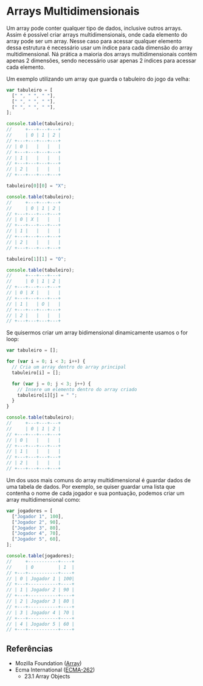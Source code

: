 # Arrays Multidimensionais

Um array pode conter qualquer tipo de dados, inclusive outros arrays. Assim é
possível criar arrays multidimensionais, onde cada elemento do array pode ser um
array. Nesse caso para acessar qualquer elemento dessa estrutura é necessário
usar um índice para cada dimensão do array multidimensional. Ná prática a
maioria dos arrays multidimensionais contém apenas 2 dimensões, sendo necessário
usar apenas 2 índices para acessar cada elemento.

Um exemplo utilizando um array que guarda o tabuleiro do jogo da velha:

```javascript
var tabuleiro = [
  [" ", " ", " "],
  [" ", " ", " "],
  [" ", " ", " "],
];

console.table(tabuleiro);
//     +---+---+---+
//     | 0 | 1 | 2 |
// +---+---+---+---+
// | 0 |   |   |   |
// +---+---+---+---+
// | 1 |   |   |   |
// +---+---+---+---+
// | 2 |   |   |   |
// +---+---+---+---+

tabuleiro[0][0] = "X";

console.table(tabuleiro);
//     +---+---+---+
//     | 0 | 1 | 2 |
// +---+---+---+---+
// | 0 | X |   |   |
// +---+---+---+---+
// | 1 |   |   |   |
// +---+---+---+---+
// | 2 |   |   |   |
// +---+---+---+---+

tabuleiro[1][1] = "O";

console.table(tabuleiro);
//     +---+---+---+
//     | 0 | 1 | 2 |
// +---+---+---+---+
// | 0 | X |   |   |
// +---+---+---+---+
// | 1 |   | O |   |
// +---+---+---+---+
// | 2 |   |   |   |
// +---+---+---+---+
```

Se quisermos criar um array bidimensional dinamicamente usamos o for loop:

```javascript
var tabuleiro = [];

for (var i = 0; i < 3; i++) {
  // Cria um array dentro do array principal
  tabuleiro[i] = [];

  for (var j = 0; j < 3; j++) {
    // Insere um elemento dentro do array criado
    tabuleiro[i][j] = " ";
  }
}

console.table(tabuleiro);
//     +---+---+---+
//     | 0 | 1 | 2 |
// +---+---+---+---+
// | 0 |   |   |   |
// +---+---+---+---+
// | 1 |   |   |   |
// +---+---+---+---+
// | 2 |   |   |   |
// +---+---+---+---+
```

Um dos usos mais comuns do array multidimensional é guardar dados de uma tabela
de dados. Por exemplo, se quiser guardar uma lista que contenha o nome de cada
jogador e sua pontuação, podemos criar um array multidimensional como:

```javascript
var jogadores = [
  ["Jogador 1", 100],
  ["Jogador 2", 90],
  ["Jogador 3", 80],
  ["Jogador 4", 70],
  ["Jogador 5", 60],
];

console.table(jogadores);
//     +-----------+----+
//     | 0         | 1  |
// +---+-----------+----+
// | 0 | Jogador 1 | 100|
// +---+-----------+----+
// | 1 | Jogador 2 | 90 |
// +---+-----------+----+
// | 2 | Jogador 3 | 80 |
// +---+-----------+----+
// | 3 | Jogador 4 | 70 |
// +---+-----------+----+
// | 4 | Jogador 5 | 60 |
// +---+-----------+----+
```

## Referências

- Mozilla Foundation
  ([Array](https://developer.mozilla.org/pt-BR/docs/Web/JavaScript/Reference/Global_Objects/Array))
- Ecma International ([ECMA-262](https://tc39.es/ecma262))
  - 23.1 Array Objects
